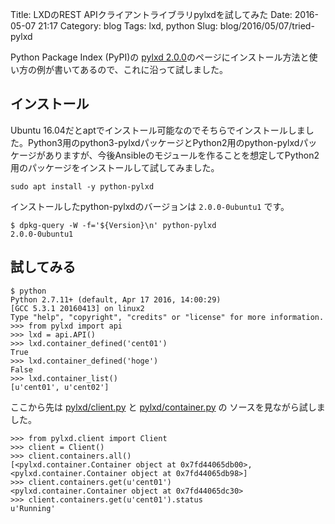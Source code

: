 Title: LXDのREST APIクライアントライブラリpylxdを試してみた
Date: 2016-05-07 21:17
Category: blog
Tags: lxd, python
Slug: blog/2016/05/07/tried-pylxd

Python Package Index (PyPI)の [pylxd 2.0.0](https://pypi.python.org/pypi/pylxd/2.0.0)のページにインストール方法と使い方の例が書いてあるので、これに沿って試しました。

## インストール

Ubuntu 16.04だとaptでインストール可能なのでそちらでインストールしました。Python3用のpython3-pylxdパッケージとPython2用のpython-pylxdパッケージがありますが、今後Ansibleのモジュールを作ることを想定してPython2用のパッケージをインストールして試してみました。

```
sudo apt install -y python-pylxd
```

インストールしたpython-pylxdのバージョンは `2.0.0-0ubuntu1` です。

```
$ dpkg-query -W -f='${Version}\n' python-pylxd
2.0.0-0ubuntu1
```

## 試してみる

```
$ python
Python 2.7.11+ (default, Apr 17 2016, 14:00:29)
[GCC 5.3.1 20160413] on linux2
Type "help", "copyright", "credits" or "license" for more information.
>>> from pylxd import api
>>> lxd = api.API()
>>> lxd.container_defined('cent01')
True
>>> lxd.container_defined('hoge')
False
>>> lxd.container_list()
[u'cent01', u'cent02']
```

ここから先は [pylxd/client.py](https://github.com/lxc/pylxd/blob/master/pylxd/client.py) と [pylxd/container.py](https://github.com/lxc/pylxd/blob/master/pylxd/container.py) の ソースを見ながら試しました。

```
>>> from pylxd.client import Client
>>> client = Client()
>>> client.containers.all()
[<pylxd.container.Container object at 0x7fd44065db00>, <pylxd.container.Container object at 0x7fd44065db98>]
>>> client.containers.get(u'cent01')
<pylxd.container.Container object at 0x7fd44065dc30>
>>> client.containers.get(u'cent01').status
u'Running'
```

